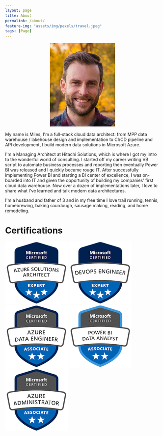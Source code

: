 ```yaml
---
layout: page
title: About
permalink: /about/
feature-img: "assets/img/pexels/travel.jpeg"
tags: [Page]
---
```


<p align="center">
  <img src="/assets/img/milesPicSmall.PNG" />
</p>

My name is Miles, I'm a full-stack cloud data architect: from MPP data warehouse / lakehouse design and implementation to CI/CD pipeline and API development, I build modern data solutions in Microsoft Azure.

I'm a Managing Architect at Hitachi Solutions, which is where I got my intro to the wonderful world of consulting. I started off my career writing VB script to automate business processes and reporting then eventually Power BI was released and I quickly became rouge IT. After successfully implementing Power BI and starting a BI center of excellence, I was  on-boarded into IT and given the opportunity of building my companies' first cloud data warehouse. Now over a dozen of implementations later, I love to share what I've learned and talk modern data architectures.

I'm a husband and father of 3 and in my free time I love trail running, tennis, homebrewing, baking sourdough, sausage making, reading, and home remodeling.

<script type="text/javascript" src="https://sessionize.com/api/speaker/sessions/8ebd5c28-05e4-420a-a6d9-aa757a315619/0x1x0072b5x"></script>


# Certifications


[![Microsoft Certified Azure Solutions Architect Expert](/assets/img/badges/microsoft-certified-azure-solutions-architect-expert.png "Microsoft Certified Azure Solutions Architect Expert")](https://www.credly.com/badges/11b7af27-0b97-4d43-942b-2621ac561b97/public_url) [![Microsoft Certified DevOps Engineer Expert](/assets/img/badges/microsoft-certified-devops-engineer-expert.png "Microsoft Certified DevOps Engineer Expert")](https://www.credly.com/badges/fec22789-9298-4912-97ce-090c70c37f5b/public_url) [![Microsoft Certified Azure Data Engineer Associate](/assets/img/badges/microsoft-certified-azure-data-engineer-associate.png "Microsoft Certified Azure Data Engineer Associate")](https://www.credly.com/badges/ce235f61-7c29-4f63-9a4b-9514846897ad/public_url) [![Microsoft Certified Power BI Data Analyst Associate](/assets/img/badges/microsoft-certified-power-bi-data-analyst-associate.png "Microsoft Certified Power BI Data Analyst Associate")](https://www.credly.com/badges/55cd33ba-89e6-4de9-b787-87c9eef22081/public_url) [![Microsoft Certified Azure Administrator Associate](/assets/img/badges/microsoft-certified-azure-administrator-associate.png "Microsoft Certified Azure Administrator Associate")](https://www.credly.com/badges/22517907-d0d0-461a-b331-3e6968f17ea3/public_url)